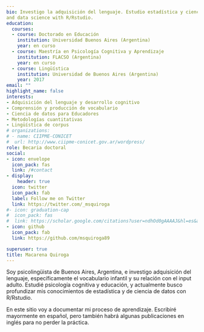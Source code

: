 ```yaml
---
bio: Investigo la adquisición del lenguaje. Estudio estadística y ciencia de datos con R/Rstudio.
and data science with R/Rstudio.
education:
  courses:
  - course: Doctorado en Educación
    institution: Universidad Buenos Aires (Argentina)
    year: en curso
  - course: Maestría en Psicología Cognitiva y Aprendizaje
    institution: FLACSO (Argentina)
    year: en curso
  - course: Lingüística
    institution: Universidad de Buenos Aires (Argentina)
    year: 2017
email: ""
highlight_name: false
interests:
- Adquisición del lenguaje y desarrollo cognitivo
- Comprensión y producción de vocabulario
- Ciencia de datos para Educadores
- Metodologías cuantitativas
- Lingüística de corpus
# organizations:
# - name: CIIPME-CONICET
#  url: http://www.ciipme-conicet.gov.ar/wordpress/
role: Becaria doctoral
social:
- icon: envelope
  icon_pack: fas
  link: /#contact
- display:
    header: true
  icon: twitter
  icon_pack: fab
  label: Follow me on Twitter
  link: https://twitter.com/_msquiroga
#- icon: graduation-cap
#  icon_pack: fas
#  link: https://scholar.google.com/citations?user=ndhOd0gAAAAJ&hl=es&authuser=1
- icon: github
  icon_pack: fab
  link: https://github.com/msquiroga89

superuser: true
title: Macarena Quiroga
---
```


Soy psicolingüista de Buenos Aires, Argentina, e investigo adquisición del lenguaje, específicamente el vocabulario infantil y su relación con el input adulto. Estudié psicología cognitiva y educación, y actualmente busco profundizar mis conocimientos de estadística y de ciencia de datos con R/Rstudio.

En este sitio voy a documentar mi proceso de aprendizaje. Escribiré mayormente en español, pero también habrá algunas publicaciones en inglés para no perder la práctica.
